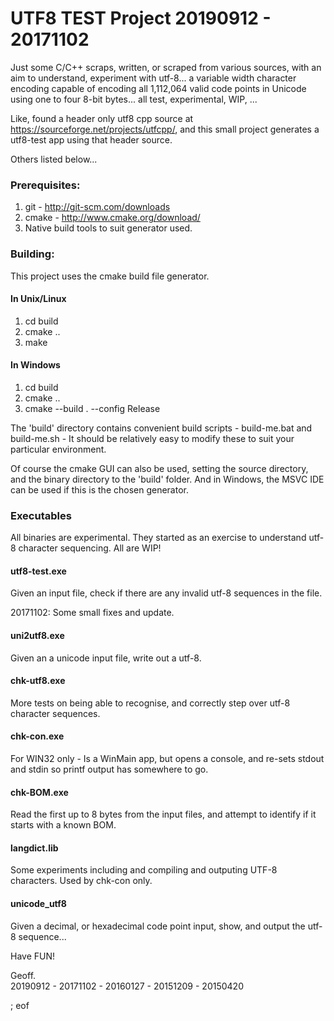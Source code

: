 # UTF8 TEST Project 20190912 - 20171102 

Just some C/C++ scraps, written, or scraped from various sources, with an aim to understand, experiment with utf-8... a variable width character encoding capable of encoding all 1,112,064 valid code points in Unicode using one to four 8-bit bytes... all test, experimental, WIP, ...

Like, found a header only utf8 cpp source at https://sourceforge.net/projects/utfcpp/, and this small project generates a utf8-test app using that header source.

Others listed below...

### Prerequisites:

 1. git - http://git-scm.com/downloads
 2. cmake - http://www.cmake.org/download/
 3. Native build tools to suit generator used.

### Building:

This project uses the cmake build file generator.

#### In Unix/Linux

 1. cd build
 2. cmake ..
 3. make
 
#### In Windows

 1. cd build
 2. cmake ..
 3. cmake --build . --config Release
 
The 'build' directory contains convenient build scripts - build-me.bat and build-me.sh - It should be relatively easy to modify these to suit your particular environment.
 
Of course the cmake GUI can also be used, setting the source directory, and the binary directory to the 'build' folder. And in Windows, the MSVC IDE can be used if this is the chosen generator.

### Executables

All binaries are experimental. They started as an exercise to understand utf-8 character sequencing. All are WIP!

#### utf8-test.exe

Given an input file, check if there are any invalid utf-8 sequences in the file.

20171102: Some small fixes and update.

#### uni2utf8.exe

Given an a unicode input file, write out a utf-8.

#### chk-utf8.exe

More tests on being able to recognise, and correctly step over utf-8 character sequences.

#### chk-con.exe

For WIN32 only - Is a WinMain app, but opens a console, and re-sets stdout and stdin so printf output has somewhere to go.

#### chk-BOM.exe

Read the first up to 8 bytes from the input files, and attempt to identify if it starts with a known BOM.

#### langdict.lib

Some experiments including and compiling and outputing UTF-8 characters. Used by chk-con only.

#### unicode_utf8

Given a decimal, or hexadecimal code point input, show, and output the utf-8 sequence...

Have FUN!

Geoff.  
20190912 - 20171102 - 20160127 - 20151209 - 20150420

; eof
